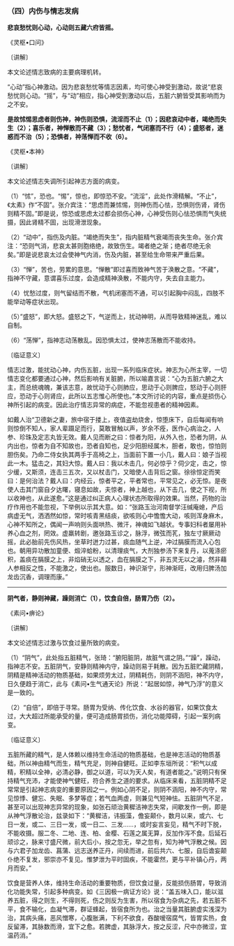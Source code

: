 ### （四）内伤与情志发病

**悲哀愁忧则心动，心动则五藏六府皆摇。**

​《灵枢•口问》

〔讲解〕

本文论述情志致病的主要病理机转。

“心动”指心神激动。因为悲哀愁忧等情志因素，均可使心神受到激动，故说“悲哀愁忧则心动。“摇”，与“动”相应，指心神受到激动以后，五脏六腑皆受其影响而为之不安。

**是故怵惕思虑者则伤神，神伤则恐惧，流淫而不止（1）；因悲哀动中者，竭绝而失生（2）；喜乐者，神惮散而不藏（3）；愁忧者，气闭塞而不行（4）；盛怒者，迷惑而不治（5）；恐惧者，祌荡惮而不收（6）。**

​《灵枢•本神》

〔讲解〕

本文论述情志失调所引起神志方面的病变。

（1）“怵”，恐也。“惕”，惊也，即惊恐不安。“流淫”，此处作滑精解。“不止”，《太素》作“不固”。张介宾注：“思虑而兼怵惕，则神伤而心怯，恐惧则伤肾，肾伤则精不固。”即是说，惊恐或思虑太过都会损伤心神，心神受伤则心怯恐惧而气失统摄，因此肾精不固，出现滑泄现象。

（2）“动中”，指伤及内脏。“竭绝而失生”，指内脏精气衰竭而丧失生命。张介宾注：“恐则气消，悲哀太甚则胞络绝，故致伤生。竭者绝之渐；绝者尽绝无余矣。”即是说悲哀太过会使神气内消，伤及内脏，甚至给生命带来严重后果。

（3）“惮”，苦也，劳累的意思。“惮散”即过喜而致神气苦于涣散之意。“不藏”，指神不守藏，意谓喜乐过度，会造成精神涣散，不能内守，失去自主能力。

（4）忧愁过度，则气留结而不散，气机闭塞而不通，可以引起胸中闷乱，四肢不能举动等症状出现。

（5）”盛怒”，即大怒。盛怒之下，气逆而上，扰动神明，从而导致精神迷乱，难以自制。

（6）“荡惮”，指神志动荡散乱。因恐惧太过，使神志荡散而不能收持。

〔临证意义〕

情志过激，能扰动心神，内伤五脏，出现一系列临床症状。神志为心所主宰，一切情志变化都要通过心神，然后影响有关脏腑，所以喻嘉言说：“心为五脏六腑之大主，而总统魂魄，兼该志意，故忧动于心则肺应，思动于心则脾应，怒动于心则肝应，恐动于心则肾应，此所以五志惟心所使也。”本文所讨论的内容，重点是损伤心神所引起的病变。因此治疗情志异常的病症，不能忽视患者的精神因素。

如戴人治“卫德新之妻，旅中宿于搂上，夜值盗劫烧舍，惊堕床下，自后每闻有响则惊倒不知人，家人辈蹑足而行，莫敢冒触以声，岁余不痊，医作心病治之，人参、珍珠及定志丸皆无效。戴人见而断之曰：惊者为阳，从外入也，恐者为阴，从内出也，惊者为自不知故也，恐者自知也，足少阳胆经属木，胆者，敢也，惊怕则胆伤矣。乃命二侍女执其两手于高椅之上，当面前下置一小几，戴人曰：娘子当视此一木。猛击之，其妇大惊。戴人曰：我以木击几，何必惊乎？伺少定，击之，惊少缓，又斯须，连击三五次，又以杖击门，又暗使人击背后之窗。徐徐惊定而笑曰：是何治法？戴人曰：内经云，惊者平之，平者常也，平常见之，必无惊。是夜使人击其门窗自夕达曙，寝息如故，夫惊者，神上越也，从下击几，使之下视，所以收神也，从此遂愈。”这是通过纠正病人心理状态所取得的效果。当然，药物的治疗作用也不能忽视，下举例以示其大意。如：“张路玉治河南督学汪缄庵媳，产后病虚无气，洒洒然如惊，常时咳青黑结痰，欲咳则心中憺憺大动，咳则浑身麻木，心神不知所之，偶闻一声响则头面哄热、微汗，神魂如飞越状。专事妇科者屡用补养心血之剂，罔效。虚羸转剧，邀张路玉诊之，脉浮，微弦而芤，独左寸厥厥动摇，此必胎前先伤风热，坐草时迸力过甚，痰血随气上逆，冲过膈膜而流入心包也。朝用异功散加童便、煅淬蛤粉，以清理痰气，大剂独参汤下来复丹，以蒐涤瘀积，盖痰在膈膜之上，非焰硝无以透之，血在膈膜之下，非五灵无以之濬，然非藉人参相反之性，不能激之，使出也。服数日，神识渐宁，形神渐旺，改用归脾汤加龙齿沉香，调理而康。”

* * *

**阴气者，静则神藏，躁则消亡（1），饮食自倍，肠胃乃伤（2）。**

​《素问•痹论》

〔讲解〕

本文论述情志过激与饮食过量所致的病变。

（1）“阴气”，此处指五脏精气，张琦：“腑阳脏阴，故脏气谓之阴。”“躁”，躁动，指神志不安。五脏阴气，安静则精神内守，躁动则易于耗散。因为五脏贮藏阴精，阴精是精神活动的物质基础，如果烦劳太过，阴精耗伤，则阴不涵阳，神不内守，日久便趋于消亡，此与《素问•生气通天论》所说：“起居如惊，神气乃浮”的意义是一致的。

（2）“自倍”，即倍于寻常。肠胃为受纳、传化饮食、水谷的器官，如果饮食太过，大大超过所能承受的量，便可造成肠胃损伤，消化功能障碍，引起一案列病变。

〔临证意义〕

五脏所藏的精气，是人体赖以维持生命活动的物质基础，也是神志活动的物质基础，所以神由精气而生，精气充足，则神自健旺。正如李东垣所说：“积气以成精，积精以全神，必清必静，御之以道，可以为天人矣，有道者能之。”说明只有保持精气充沛，才能使神气健旺，符合养生之道的要求。从临床来看，五脏阴精不足常常是引起神志病变的重要原因之一。例如心阴不足，则阴不涵阳，神不内守，常见惊悸、健忘、失眠、多梦等症；若气血两虚，则兼见气短神怯。五脏阴气不足，甚至可以出现神志异常的现象，如张石顽治黄穉洁神志失常，间歇发作一例，即是从神气浮散论治，兹录如下：“黄穉洁，讳振藻，儋妄颠仆，数月以来，或六、七日一发，或二、三日一发，或一日二、三发……，或时妄言妄见，精气不时下脱，不能收摄。服二冬、二地、连、柏、金樱、石莲之属无算，反加作泻不食。后延石顽诊之，脉来寸盛尺微，前大后小，按之忽无，举之忽有，知为神气浮散之候。因与六君子加龙齿、菖蒲、远志送养正丹，间续而进，前后共六、七服，自后谵妄颠仆绝不复发，邪崇亦不复见。惟梦泄为平时固疾，不能霍然，更与平补镇心丹，两月而安。”

饮食是营养人体，维持生命活动的重要物质，但饮食过量，反能损伤肠胃，导致消化功能失常，引起多种病变。如《三因极一病证方论》说：“盖五味入口，能以滋养五脏，得之则生，不得则死，伤之则反为生害，所以宿食为杂病之先，若五脏不平，食不输化，血凝气滞，群证蜂起，皆宿食所为也。治之当量其脏腑虚实浅深为治，其病头痛，恶风憎寒，心腹胀满，下利不欲食，吞酸嗳宿腐气，皆胃实热，食反留滞，其脉数而滑，宜下之愈。若脾虚，其脉浮大，按之反涩，尺中亦微涩，宜温药消。”

